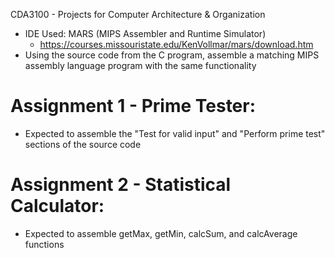 CDA3100 - Projects for Computer Architecture & Organization
  - IDE Used: MARS (MIPS Assembler and Runtime Simulator)
      - https://courses.missouristate.edu/KenVollmar/mars/download.htm
  - Using the source code from the C program, assemble a matching MIPS assembly language program with the same functionality

  
# Assignment 1 - Prime Tester:
  - Expected to assemble the "Test for valid input" and "Perform prime test" sections of the source code

# Assignment 2 - Statistical Calculator:
  - Expected to assemble getMax, getMin, calcSum, and calcAverage functions
